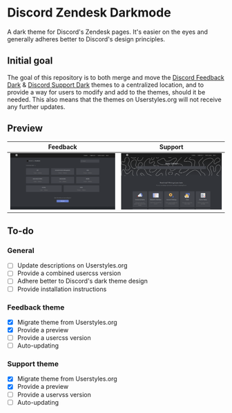 # Discord Zendesk Darkmode

A dark theme for Discord's Zendesk pages. It's easier on the eyes and generally adheres better to Discord's design principles.

## Initial goal

The goal of this repository is to both merge and move the [Discord Feedback Dark](https://userstyles.org/styles/165795) & [Discord Support Dark](https://userstyles.org/styles/166961) themes to a centralized location, and to provide a way for users to modify and add to the themes, should it be needed. This also means that the themes on Userstyles.org will not receive any further updates.

## Preview

| Feedback | Support |
|----------|---------|
| ![Feedback after](./images/screenshots/feedback_after.png) | ![Support after](./images/screenshots/support_after.png) |

## To-do

### General

- [ ] Update descriptions on Userstyles.org
- [ ] Provide a combined usercss version
- [ ] Adhere better to Discord's dark theme design
- [ ] Provide installation instructions

### Feedback theme

- [x] Migrate theme from Userstyles.org
- [x] Provide a preview
- [ ] Provide a usercss version
- [ ] Auto-updating

### Support theme

- [x] Migrate theme from Userstyles.org
- [x] Provide a preview
- [ ] Provide a uservss version
- [ ] Auto-updating
